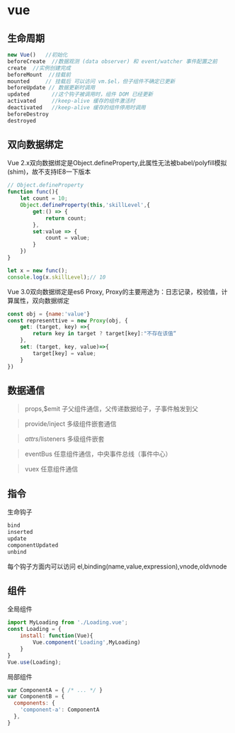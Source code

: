 # vue

## 生命周期
```js
new Vue()   //初始化
beforeCreate  //数据观测 (data observer) 和 event/watcher 事件配置之前
create  //实例创建完成
beforeMount  //挂载前
mounted     // 挂载后 可以访问 vm.$el，但子组件不确定已更新
beforeUpdate // 数据更新时调用
updated       //这个钩子被调用时，组件 DOM 已经更新
activated     //keep-alive 缓存的组件激活时
deactivated   //keep-alive 缓存的组件停用时调用
beforeDestroy
destroyed
```

## 双向数据绑定
Vue 2.x双向数据绑定是Object.defineProperty,此属性无法被babel/polyfill模拟(shim)，故不支持IE8一下版本
```js
// Object.defineProperty
function func(){
    let count = 10;
    Object.defineProperty(this,'skillLevel',{
        get:() => {
            return count;
        },
        set:value => {
            count = value;
        }
    })
}

let x = new func();
console.log(x.skillLevel);// 10

```
Vue 3.0双向数据绑定是es6 Proxy, Proxy的主要用途为：日志记录，校验值，计算属性，双向数据绑定

```js
const obj = {name:'value'}
const representtive = new Proxy(obj, {
    get: (target, key) =>{
        return key in target ? target[key]:"不存在该值“
    },
    set: (target, key, value)=>{
        target[key] = value;
    }
})

```
## 数据通信

> props,$emit  子父组件通信，父传递数据给子，子事件触发到父

> provide/inject  多级组件嵌套通信 

> $attrs/$listeners 多级组件嵌套

> eventBus    任意组件通信，中央事件总线（事件中心）

> vuex    任意组件通信 


## 指令

生命钩子
```js
bind
inserted
update
componentUpdated
unbind
```
每个钩子方面内可以访问 el,binding(name,value,expression),vnode,oldvnode

## 组件
全局组件
```js
import MyLoading from './Loading.vue';
const Loading = {
    install: function(Vue){
        Vue.component('Loading',MyLoading)
    }
}
Vue.use(Loading);
```
局部组件
```js
var ComponentA = { /* ... */ }
var ComponentB = {
  components: {
    'component-a': ComponentA
  },
}
```



